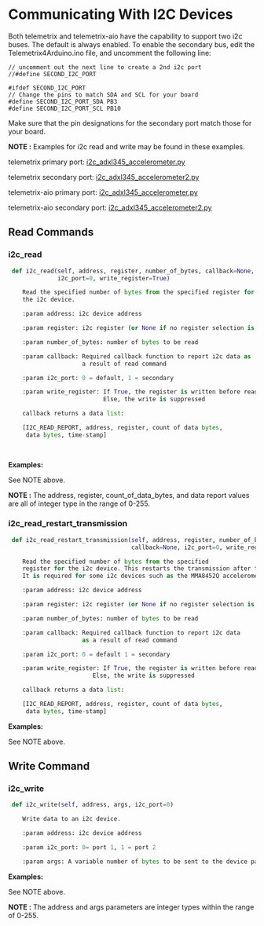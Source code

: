 # Communicating With I2C Devices
Both telemetrix and telemetrix-aio have the capability to support two i2c buses.
The default is always enabled. To enable the secondary bus, edit the Telemetrix4Arduino.ino
file, and uncomment the following line:

```
// uncomment out the next line to create a 2nd i2c port
//#define SECOND_I2C_PORT

#ifdef SECOND_I2C_PORT
// Change the pins to match SDA and SCL for your board
#define SECOND_I2C_PORT_SDA PB3
#define SECOND_I2C_PORT_SCL PB10
```

Make sure that the pin designations for the secondary port match those for your board.


**NOTE :** Examples for i2c read and write may be found in these examples.

telemetrix primary port:  [i2c_adxl345_accelerometer.py](https://github.com/MrYsLab/telemetrix/blob/master/examples/i2c_adxl345_accelerometer.py)

telemetrix secondary port:  [i2c_adxl345_accelerometer2.py](https://github.com/MrYsLab/telemetrix/blob/master/examples/i2c_adxl345_accelerometer2.py) 

telemetrix-aio primary port:  [i2c_adxl345_accelerometer.py](https://github.com/MrYsLab/telemetrix-aio/blob/master/examples/i2c_adxl345_accelerometer.py)

telemetrix-aio secondary port:  [i2c_adxl345_accelerometer2.py](https://github.com/MrYsLab/telemetrix-aio/blob/master/examples/i2c_adxl345_accelerometer2.py) 
  

## Read Commands

### i2c_read

```python
 def i2c_read(self, address, register, number_of_bytes, callback=None, 
              i2c_port=0, write_register=True)

    Read the specified number of bytes from the specified register for
    the i2c device.

    :param address: i2c device address

    :param register: i2c register (or None if no register selection is needed)

    :param number_of_bytes: number of bytes to be read

    :param callback: Required callback function to report i2c data as
                     a result of read command

    :param i2c_port: 0 = default, 1 = secondary

    :param write_register: If True, the register is written before read 
                           Else, the write is suppressed

    callback returns a data list:

    [I2C_READ_REPORT, address, register, count of data bytes, 
     data bytes, time-stamp]
    
 
```
**Examples:**

See NOTE above.

**NOTE :** The address, register, count_of_data_bytes, and data report values are all of 
integer type in the range of 0-255.



### i2c_read_restart_transmission

```python
 def i2c_read_restart_transmission(self, address, register, number_of_bytes, 
                                   callback=None, i2c_port=0, write_register=True)

    Read the specified number of bytes from the specified 
    register for the i2c device. This restarts the transmission after the read. 
    It is required for some i2c devices such as the MMA8452Q accelerometer.

    :param address: i2c device address

    :param register: i2c register (or None if no register selection is needed)

    :param number_of_bytes: number of bytes to be read

    :param callback: Required callback function to report i2c data 
                     as a result of read command

    :param i2c_port: 0 = default 1 = secondary

    :param write_register: If True, the register is written before read
                        Else, the write is suppressed

    callback returns a data list:

    [I2C_READ_REPORT, address, register, count of data bytes, 
     data bytes, time-stamp]
```

**Examples:**

See NOTE above.


## Write Command

### i2c_write
```python
 def i2c_write(self, address, args, i2c_port=0)

    Write data to an i2c device.

    :param address: i2c device address

    :param i2c_port: 0= port 1, 1 = port 2

    :param args: A variable number of bytes to be sent to the device passed in as a list
```

**Examples:**

See NOTE above.

**NOTE :** The address and args parameters are integer types within the range of 
0-255.
